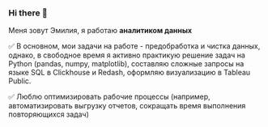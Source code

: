 ### Hi there 👋

<!--
**EmiliaMaul/EmiliaMaul** is a ✨ _special_ ✨ repository because its `README.md` (this file) appears on your GitHub profile.

Here are some ideas to get you started:

- 🔭 I’m currently working on ...
- 🌱 I’m currently learning ...
- 👯 I’m looking to collaborate on ...
- 🤔 I’m looking for help with ...
- 💬 Ask me about ...
- 📫 How to reach me: ...
- 😄 Pronouns: ...
- ⚡ Fun fact: ...
-->

Меня зовут Эмилия, я работаю **аналитиком данных**

:white_check_mark:	В основном, мои задачи на работе - предобработка и чистка данных, однако, в свободное время я активно практикую решение задач на Python (pandas, numpy, matplotlib), составляю сложные запросы на языке SQL в Clickhouse и Redash, оформляю визуализацию в Tableau Public. 


:white_check_mark:	Люблю оптимизировать рабочие процессы (например, автоматизировать выгрузку отчетов, сокращать время выполнения повторяющихся задач)
